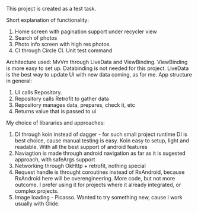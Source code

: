 This project is created as a test task.

Short explanation of functionality:
1. Home screen with pagination support under recycler view
2. Search of photos
3. Photo info screen with high res photos.
4. CI through Circle CI. Unit test command

Architecture used:
MvVm through LiveData and ViewBinding. 
ViewBinding is more easy to set up. Databinding is not needed for this project.
LiveData is the best way to update UI with new data coming, as for me.
App structure in general: 

1. UI calls Repository. 
2. Repository calls Retrofit to gather data
3. Repository manages data, prepares, check it, etc
4. Returns value that is passed to ui

My choice of libararies and approaches:
1. DI through koin instead of dagger - for such small project runtime DI is best choice, cause manual testing is easy. 
Koin easy to setup, light and readable. With all the best support of android features
2. Naviagtion is made through android navigation as far as it is sugested approach, with safeArgs support
3. Networking through OkHttp + retrofit, nothing special
4. Request handle is throught coroutines instead of RxAndroid, because RxAndroid here will be overengineering. 
More code, but not more outcome. I prefer using it for projects where it already integrated, or complex projects.
5. Image loading - Picasso. Wanted to try something new, cause i work usually with Glide.
